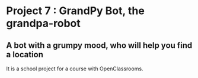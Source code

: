 # Project 7 :  GrandPy Bot, the grandpa-robot

## A bot with a grumpy mood, who will help you find a location

It is a school project for a course with OpenClassrooms.
